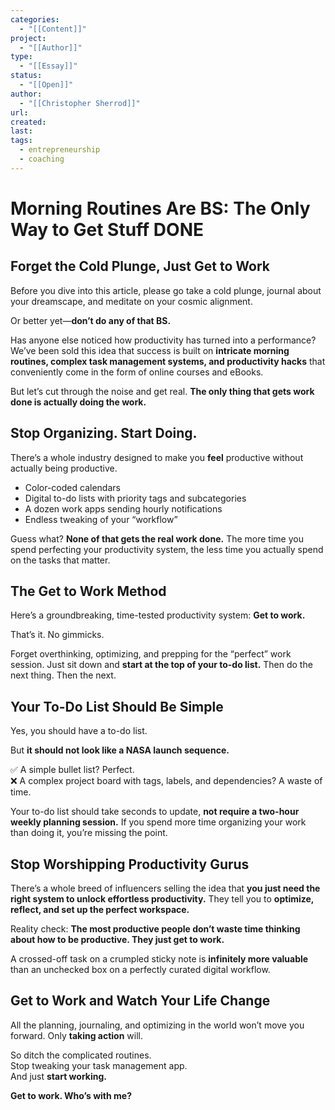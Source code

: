 ```yaml
---
categories:
  - "[[Content]]"
project:
  - "[[Author]]"
type:
  - "[[Essay]]"
status:
  - "[[Open]]"
author:
  - "[[Christopher Sherrod]]"
url: 
created:
last:
tags:
  - entrepreneurship
  - coaching
---
```

# **Morning Routines Are BS: The Only Way to Get Stuff DONE**  

## **Forget the Cold Plunge, Just Get to Work**  

Before you dive into this article, please go take a cold plunge, journal about your dreamscape, and meditate on your cosmic alignment.  

Or better yet—**don’t do any of that BS.**  

Has anyone else noticed how productivity has turned into a performance? We’ve been sold this idea that success is built on **intricate morning routines, complex task management systems, and productivity hacks** that conveniently come in the form of online courses and eBooks.  

But let’s cut through the noise and get real. **The only thing that gets work done is actually doing the work.**  

## **Stop Organizing. Start Doing.**  

There’s a whole industry designed to make you **feel** productive without actually being productive.  

- Color-coded calendars  
- Digital to-do lists with priority tags and subcategories  
- A dozen work apps sending hourly notifications  
- Endless tweaking of your “workflow”  

Guess what? **None of that gets the real work done.** The more time you spend perfecting your productivity system, the less time you actually spend on the tasks that matter.  

## **The Get to Work Method**  

Here’s a groundbreaking, time-tested productivity system: **Get to work.**  

That’s it. No gimmicks.  

Forget overthinking, optimizing, and prepping for the “perfect” work session. Just sit down and **start at the top of your to-do list.** Then do the next thing. Then the next.  

## **Your To-Do List Should Be Simple**  

Yes, you should have a to-do list.  

But **it should not look like a NASA launch sequence.**  

✅ A simple bullet list? Perfect.  
❌ A complex project board with tags, labels, and dependencies? A waste of time.  

Your to-do list should take seconds to update, **not require a two-hour weekly planning session.** If you spend more time organizing your work than doing it, you’re missing the point.  

## **Stop Worshipping Productivity Gurus**  

There’s a whole breed of influencers selling the idea that **you just need the right system to unlock effortless productivity.** They tell you to **optimize, reflect, and set up the perfect workspace.**  

Reality check: **The most productive people don’t waste time thinking about how to be productive. They just get to work.**  

A crossed-off task on a crumpled sticky note is **infinitely more valuable** than an unchecked box on a perfectly curated digital workflow.  

## **Get to Work and Watch Your Life Change**  

All the planning, journaling, and optimizing in the world won’t move you forward. Only **taking action** will.  

So ditch the complicated routines.  
Stop tweaking your task management app.  
And just **start working.**  

**Get to work. Who’s with me?**